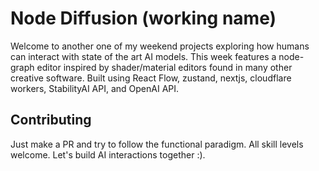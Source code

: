 # Node Diffusion (working name)

Welcome to another one of my weekend projects exploring how humans can interact with state of the art AI models. This week features a node-graph editor inspired by shader/material editors found in many other creative software. Built using React Flow, zustand, nextjs, cloudflare workers, StabilityAI API, and OpenAI API.

## Contributing

Just make a PR and try to follow the functional paradigm. All skill levels welcome. Let's build AI interactions together :).
